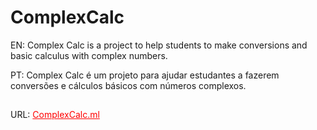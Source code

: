 # ComplexCalc
EN: Complex Calc is a project to help students to make conversions and basic calculus with complex numbers.

PT: Complex Calc é um projeto para ajudar estudantes a fazerem conversões e cálculos básicos com números complexos.
##
URL: 
<a href="https://complexcalc.ml" style="color: red">ComplexCalc.ml</a>
